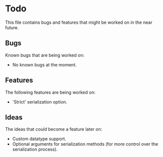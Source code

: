 # Todo

This file contains bugs and features that might be worked on in the near future.


## Bugs

Known bugs that are being worked on:
- No known bugs at the moment.


## Features

The following features are being worked on:
- 'Strict' serialization option.


## Ideas

The ideas that *could* become a feature later on:
- Custom datatype support.
- Optional arguments for serialization methods (for more control over the serialization process).


